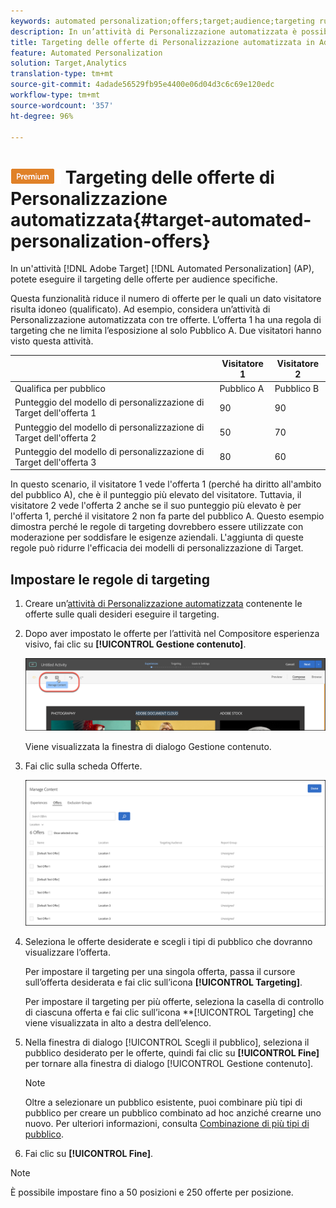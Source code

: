 ```yaml
---
keywords: automated personalization;offers;target;audience;targeting rules;targeting
description: In un’attività di Personalizzazione automatizzata è possibile indirizzare le offerte a tipi di pubblico specifici.
title: Targeting delle offerte di Personalizzazione automatizzata in Adobe Target
feature: Automated Personalization
solution: Target,Analytics
translation-type: tm+mt
source-git-commit: 4adade56529fb95e4400e06d04d3c6c69e120edc
workflow-type: tm+mt
source-wordcount: '357'
ht-degree: 96%

---
```



# ![PREMIUM](/help/assets/premium.png) Targeting delle offerte di Personalizzazione automatizzata{#target-automated-personalization-offers}

In un&#39;attività [!DNL Adobe Target] [!DNL Automated Personalization] (AP), potete eseguire il targeting delle offerte per audience specifiche.

Questa funzionalità riduce il numero di offerte per le quali un dato visitatore risulta idoneo (qualificato). Ad esempio, considera un’attività di Personalizzazione automatizzata con tre offerte. L’offerta 1 ha una regola di targeting che ne limita l’esposizione al solo Pubblico A. Due visitatori hanno visto questa attività.

|  | Visitatore 1 | Visitatore 2 |
|--- |--- |--- |
| Qualifica per pubblico | Pubblico A | Pubblico B |
| Punteggio del modello di personalizzazione di Target dell&#39;offerta 1 | 90 | 90 |
| Punteggio del modello di personalizzazione di Target dell&#39;offerta 2 | 50 | 70 |
| Punteggio del modello di personalizzazione di Target dell&#39;offerta 3 | 80 | 60 |

In questo scenario, il visitatore 1 vede l&#39;offerta 1 (perché ha diritto all&#39;ambito del pubblico A), che è il punteggio più elevato del visitatore. Tuttavia, il visitatore 2 vede l&#39;offerta 2 anche se il suo punteggio più elevato è per l&#39;offerta 1, perché il visitatore 2 non fa parte del pubblico A. Questo esempio dimostra perché le regole di targeting dovrebbero essere utilizzate con moderazione per soddisfare le esigenze aziendali. L&#39;aggiunta di queste regole può ridurre l&#39;efficacia dei modelli di personalizzazione di Target.

## Impostare le regole di targeting

1. Creare un’[attività di Personalizzazione automatizzata](/help/c-activities/t-automated-personalization/create-ap-activity.md) contenente le offerte sulle quali desideri eseguire il targeting.
1. Dopo aver impostato le offerte per l’attività nel Compositore esperienza visivo, fai clic su **[!UICONTROL Gestione contenuto]**.

   ![Gestione contenuto](/help/c-activities/t-automated-personalization/assets/manage-content.png)

   Viene visualizzata la finestra di dialogo Gestione contenuto.

1. Fai clic sulla scheda Offerte.

   ![Pagina Offerte](/help/c-activities/t-automated-personalization/assets/manage-content-offers.png)

1. Seleziona le offerte desiderate e scegli i tipi di pubblico che dovranno visualizzare l’offerta.

   Per impostare il targeting per una singola offerta, passa il cursore sull’offerta desiderata e fai clic sull’icona **[!UICONTROL Targeting]**.

   Per impostare il targeting per più offerte, seleziona la casella di controllo di ciascuna offerta e fai clic sull’icona **[!UICONTROL Targeting] che viene visualizzata in alto a destra dell’elenco.

1. Nella finestra di dialogo [!UICONTROL Scegli il pubblico], seleziona il pubblico desiderato per le offerte, quindi fai clic su **[!UICONTROL Fine]** per tornare alla finestra di dialogo [!UICONTROL Gestione contenuto].

   >[!NOTE]
   >
   >Oltre a selezionare un pubblico esistente, puoi combinare più tipi di pubblico per creare un pubblico combinato ad hoc anziché crearne uno nuovo. Per ulteriori informazioni, consulta [Combinazione di più tipi di pubblico](/help/c-target/combining-multiple-audiences.md#concept_A7386F1EA4394BD2AB72399C225981E5).

1. Fai clic su **[!UICONTROL Fine]**.

>[!NOTE]
>
>È possibile impostare fino a 50 posizioni e 250 offerte per posizione.
